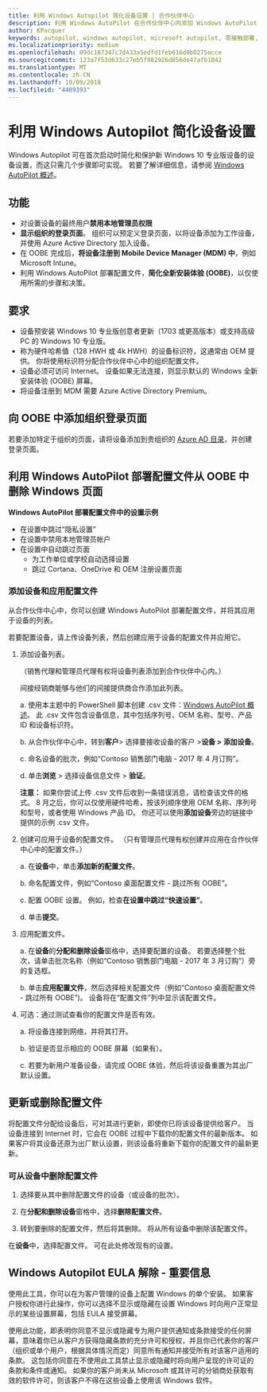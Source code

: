 ```yaml
---
title: 利用 Windows Autopilot 简化设备设置 | 合作伙伴中心
description: 利用 Windows AutoPilot 在合作伙伴中心内添加 Windows AutoPilot 部署配置文件以简化设备设置
author: KPacquer
keywords: autopilot, windows autopilot, microsoft autopilot, 零接触部署, oobe, 登录屏幕
ms.localizationpriority: medium
ms.openlocfilehash: 09dc187347c7d433a5edfd1feb616d0b0275acce
ms.sourcegitcommit: 123a7f53d633c27eb5f982926d856de47afb1042
ms.translationtype: MT
ms.contentlocale: zh-CN
ms.lasthandoff: 10/09/2018
ms.locfileid: "4489393"
---
```

# <a name="simplify-device-setup-with-windows-autopilot"></a>利用 Windows Autopilot 简化设备设置 

Windows Autopilot 可在首次启动时简化和保护新 Windows 10 专业版设备的设备设置，而这只需几个步骤即可实现。 若要了解详细信息，请参阅 [Windows AutoPilot 概述](https://docs.microsoft.com/windows/deployment/windows-10-auto-pilot)。

## <a name="features"></a>功能

*  对设置设备的最终用户**禁用本地管理员权限**
*  **显示组织的登录页面**。 组织可以预定义登录页面，以将设备添加为工作设备，并使用 Azure Active Directory 加入设备。
*  在 OOBE 完成后，**将设备注册到 Mobile Device Manager (MDM) 中**，例如 Microsoft Intune。
*  利用 Windows AutoPilot 部署配置文件，**简化全新安装体验 (OOBE)**，以仅使用所需的步骤和决策。 

## <a name="requirements"></a>要求

*  设备预安装 Windows 10 专业版创意者更新（1703 或更高版本）或支持高级 PC 的 Windows 10 专业版。
*  称为硬件哈希值（128 HWH 或 4k HWH）的设备标识符，这通常由 OEM 提供。 你将使用标识符分配合作伙伴中心中的组织配置文件。 
*  设备必须可访问 Internet。 设备如果无法连接，则显示默认的 Windows 全新安装体验 (OOBE) 屏幕。
*  将设备注册到 MDM 需要 Azure Active Directory Premium。

## <a name="add-organization-login-pages-to-oobe"></a>向 OOBE 中添加组织登录页面

若要添加特定于组织的页面，请将设备添加到贵组织的 [Azure AD 目录](https://go.microsoft.com/fwlink/?linkid=848958)，并创建登录页面。


## <a name="remove-windows-pages-from-oobe-with-a-windows-autopilot-deployment-profile"></a>利用 Windows AutoPilot 部署配置文件从 OOBE 中删除 Windows 页面

**Windows AutoPilot 部署配置文件中的设置示例**
*  在设置中跳过“隐私设置”
*  在设置中禁用本地管理员帐户
*  在设置中自动跳过页面
   *  为工作单位或学校自动选择设置
   *  跳过 Cortana、OneDrive 和 OEM 注册设置页面

### <a name="add-devices-and-apply-a-profile"></a>添加设备和应用配置文件

从合作伙伴中心中，你可以创建 Windows AutoPilot 部署配置文件，并将其应用于设备的列表。

若要配置设备，请上传设备列表，然后创建应用于设备的配置文件并应用它。

1.  添加设备列表。

    （销售代理和管理员代理有权将设备列表添加到合作伙伴中心内。）
    
    间接经销商能够与他们的间接提供商合作添加此列表。

    a.  使用本主题中的 PowerShell 脚本创建 .csv 文件：[Windows AutoPilot 概述](https://docs.microsoft.com/windows/deployment/windows-10-auto-pilot)。 此 .csv 文件包含设备信息，其中包括序列号、OEM 名称、型号、产品 ID 和设备标识符。 

    b.  从合作伙伴中心中，转到**客户**> 选择要接收设备的客户 >**设备 > 添加设备**。

    c.  命名设备的批次，例如“Contoso 销售部门电脑 - 2017 年 4 月订购”。 

    d.  单击**浏览** > 选择设备信息文件 > **验证**。

    **注意：** 如果你尝试上传 .csv 文件后收到一条错误消息，请检查该文件的格式。 8 月之后，你可以仅使用硬件哈希，按该列顺序使用 OEM 名称、序列号和型号，或者使用 Windows 产品 ID。 你还可以使用**添加设备**旁边的链接中提供的示例 .csv 文件。

2.  创建可应用于设备的配置文件。 （只有管理员代理有权创建并应用在合作伙伴中心中的配置文件。）

    a.  在**设备**中，单击**添加新的配置文件**。

    b.  命名配置文件，例如“Contoso 桌面配置文件 - 跳过所有 OOBE”。

    c.  配置 OOBE 设置。 例如，检查**在设置中跳过“快速设置”**。

    d.  单击**提交**。

3.  应用配置文件。

    a.  在**设备**的**分配和删除设备**窗格中，选择要配置的设备。 若要选择整个批次，请单击批次名称（例如“Contoso 销售部门电脑 - 2017 年 3 月订购”）旁的复选框。

    b.  单击**应用配置文件**，然后选择相关配置文件（例如“Contoso 桌面配置文件 - 跳过所有 OOBE”)。 设备将在“配置文件”列中显示该配置文件。

4.  可选：通过测试查看你的配置文件是否有效。

    a.  将设备连接到网络，并将其打开。

    b.  验证是否显示相应的 OOBE 屏幕（如果有）。

    c.  若要为新用户准备设备，请完成 OOBE 体验，然后将该设备重置为其出厂默认设置。


## <a name="to-update-or-delete-a-profile"></a>更新或删除配置文件 

将配置文件分配给设备后，可对其进行更新，即使你已将该设备提供给客户。 当设备连接到 Internet 时，它会在 OOBE 过程中下载你的配置文件的最新版本。 如果客户将其设备还原为出厂默认设置，则该设备将重新下载你的配置文件的最新更新。 

### <a name="you-can-remove-a-profile-from-a-device"></a>可从设备中删除配置文件
1. 选择要从其中删除配置文件的设备（或设备的批次）。 

2. 在**分配和删除设备**窗格中，选择**删除配置文件**。

3. 转到要删除的配置文件，然后将其删除。 将从所有设备中删除该配置文件。

在**设备**中，选择配置文件。 可在此处修改现有的设置。

## <a name="windows-autopilot-eula-dismissal--important-information"></a>Windows Autopilot EULA 解除 - 重要信息

使用此工具，你可以在为客户管理的设备上配置 Windows 的单个安装。 如果客户授权你进行此操作，你可以选择不显示或隐藏在设置 Windows 时向用户正常显示的某些设置屏幕，包括 EULA 接受屏幕。 

使用此功能，即表明你同意不显示或隐藏专为用户提供通知或条款接受的任何屏幕，意味着你已从客户方获得隐藏条款的充分许可和授权，并且你已代表你的客户（组织或单个用户，根据具体情况而定）同意所有通知并接受所有对该客户适用的条款。 这包括你同意在不使用此工具禁止显示或隐藏时将向用户呈现的许可证的条款和条件或通知。 如果你的客户尚未从 Microsoft 或其许可的分销商处获取有效的软件许可，则该客户不得在这些设备上使用该 Windows 软件。


